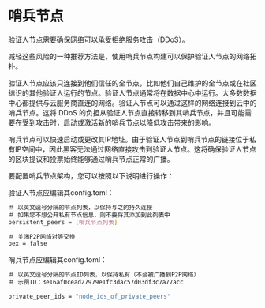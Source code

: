 # 哨兵节点

验证人节点需要确保网络可以承受拒绝服务攻击（DDoS）。

减轻这些风险的一种推荐方法是，使用哨兵节点构建可以保护验证人节点的网络拓扑。

验证人节点应该只连接到他们信任的全节点，比如他们自己维护的全节点或在社区结识的其他验证人运行的节点。验证人节点通常将在数据中心中运行。大多数数据中心都提供与云服务商直连的网络。验证人节点可以通过这样的网络连接到云中的哨兵节点。这将 DDoS 的负担从验证人节点直接转移到其哨兵节点，并且可能需要在受到攻击时，启动或激活新的哨兵节点以降低攻击带来的影响。

哨兵节点可以快速启动或更改其IP地址。由于验证人节点到哨兵节点的链接位于私有IP空间中，因此黑客无法通过网络直接攻击到验证人节点。这将确保验证人节点的区块提议和投票始终能够通过哨兵节点正常的广播。

要配置哨兵节点架构，您可以按照以下说明进行操作：

验证人节点应编辑其config.toml：

```bash
＃ 以英文逗号分隔的节点列表，以保持与之的持久连接
＃ 如果您不想公开私有节点信息，则不要将其添加到此列表中
persistent_peers = [哨兵节点列表]

＃ 关闭P2P网络对等交换
pex = false
```

哨兵节点应编辑其config.toml：

```bash
＃ 以英文逗号分隔的节点ID列表，以保持私有（不会被广播到P2P网络）
＃ 示例ID：3e16af0cead27979e1fc3dac57d03df3c7a77acc

private_peer_ids = "node_ids_of_private_peers"
```
